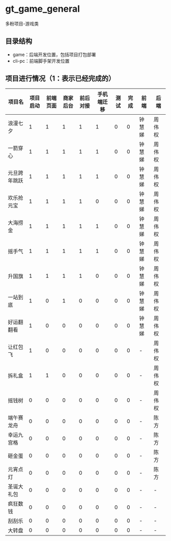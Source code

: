 # gt_game_general

多粉项目-游戏类
## 目录结构

- game：后端开发位置，包括项目打包部署
- cli-pc：前端脚手架开发位置

## 项目进行情况（1：表示已经完成的）

| 项目名 | 项目启动 | 前端页面 | 商家后台 | 前后对接 | 手机端迁移 | 测试 | 完成 | 前端 | 后端
| -------- | -------- | -------- | -------- | -------- | -------- | -------- | -------- | -------- | -------- |
| 浪漫七夕     | 1 | 1 | 1 | 1 | 1 | 0 | 0 |   钟慧娣 | 周伟权
| 一箭穿心     | 1 |1 |1 | 1 | 1 | 0 | 0  |   钟慧娣 | 周伟权
| 元旦跨年跳跃 | 1 | 1 | 1 | 1 | 1 | 0 | 0 |  钟慧娣 | 周伟权
| 欢乐抢元宝    | 1 | 1 | 1 |1 | 0 | 0 | 0 | 钟慧娣 |周伟权
| 大海捞金     | 1 | 1 | 1 | 1 | 1 | 0 | 0  |  钟慧娣 | 周伟权
| 摇手气       | 1 | 1 | 1 | 1 | 1 | 0 | 0 |  钟慧娣 | 周伟权
| 升国旗       | 1 |1 | 1 | 1 | 0 | 0 | 0  |  钟慧娣  | 周伟权   
| 一站到底     | 1 | 0 | 1 | 0 | 0 | 0 | 0  |  钟慧娣 | 周伟权 
| 好运翻翻看    |1 | 0 | 0 | 0 | 0 | 0 | 0 |  钟慧娣   |周伟权
| 让红包飞      |1 | 0 | 0 | 0 | 0 | 0 | 0 | -   | 周伟权 
| 拆礼盒       | 1 | 1 | 0 | 0 | 0 | 0 | 0 |  - | 周伟权
| 摇钱树       | 0 | 0 | 0 | 0 | 0 | 0 | 0 | - | 周伟权 
| 端午赛龙舟    | 0 | 0 | 0 | 0 | 0 | 0 | 0 | - | 陈方
| 幸运九宫格    | 0 | 0 | 0 | 0 | 0 | 0 | 0 | - | 陈方   
| 砸金蛋        | 0 | 0 | 0 | 0 | 0 | 0 | 0 | - | 陈方
| 元宵点灯      | 0 | 0 | 0 | 0 | 0 | 0 | 0 | - | 陈方
| 圣诞大礼包   | 0 | 0 | 0 | 0 | 0 | 0 | 0 | - | -
| 疯狂数钱     | 0 | 0 | 0 | 0 | 0 | 0 | 0 | - | - 
| 刮刮乐       | 0 | 0 | 0 | 0 | 0 | 0 | 0 | - | -
| 大转盘       | 0 | 0 | 0 | 0 | 0 | 0 | 0 | - | -
 








